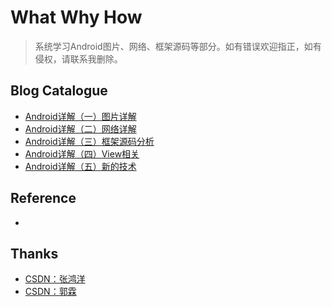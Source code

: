 # What Why How
> 系统学习Android图片、网络、框架源码等部分。如有错误欢迎指正，如有侵权，请联系我删除。
## Blog Catalogue
- [Android详解（一）图片详解](http://www.jianshu.com/p/cc3e61775910)
- [Android详解（二）网络详解](http://www.jianshu.com/p/e6c22775a637)
- [Android详解（三）框架源码分析](http://www.jianshu.com/p/fe26ede69da4)
- [Android详解（四）View相关](http://www.jianshu.com/p/c5783e89a3f4)
- [Android详解（五）新的技术](http://www.jianshu.com/p/318295628acd)
## Reference
- 
## Thanks
- [CSDN：张鸿洋](http://blog.csdn.net/lmj623565791)
- [CSDN：郭霖](http://blog.csdn.net/guolin_blog)
